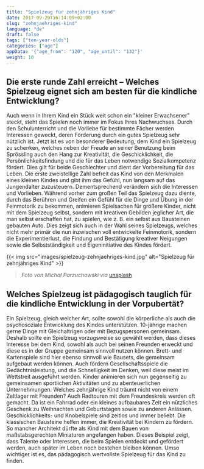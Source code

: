```yaml
---
title: "Spielzeug für zehnjähriges Kind"
date: 2017-09-20T16:14:09+02:00
slug: "zehnjaehriges-kind"
language: "de"
draft: false
tags: ["ten-year-olds"]
categories: ["age"]
appData: '{"age_from": "120", "age_until": "132"}'
weight: 10
---
```


<h2>Die erste runde Zahl erreicht – Welches Spielzeug eignet sich am besten für die kindliche Entwicklung?</h2>

Auch wenn in Ihrem Kind ein Stück weit schon ein "kleiner Erwachsener" steckt, steht das Spielen noch immer im Fokus Ihres Nachwuchses. Durch den Schulunterricht und die Vorliebe für bestimmte Fächer werden Interessen geweckt, deren Förderung durch ein gutes Spielzeug sehr nützlich ist. Jetzt ist es von besonderer Bedeutung, dem Kind ein Spielzeug zu schenken, welches neben der Freude an seiner Benutzung beim Sprössling auch den Hang zur Kreativität, die Geschicklichkeit, die Persönlichkeitsfindung und die für das Leben notwendige Sozialkompetenz fördert. Dies gilt für beide Geschlechter und dient der Vorbereitung für das Leben. Die erste zweistellige Zahl befreit das Kind von den Merkmalen eines kleinen Kindes und gibt ihm das Gefühl, nun langsam auf das Jungendalter zuzusteuern. Dementsprechend verändern sich die Interessen und Vorlieben. Während vorher zum großen Teil das Spielzeug dazu diente, durch das Berühren und Greifen ein Gefühl für die Dinge und Übung in der Feinmotorik zu bekommen, animieren Spielsachen für größere Kinder, nicht mit dem Spielzeug selbst, sondern mit kreativen Gebilden jeglicher Art, die man selbst erschaffen hat, zu spielen, wie z. B. ein selbst aus Bausteinen gebauten Auto. Dies zeigt sich auch in der Wahl seines Spielzeugs, welches nicht mehr primär die nun inzwischen voll entwickelte Feinmotorik, sondern die Experimentierlust, die Findung und Bestätigung kreativer Neigungen sowie die Selbstständigkeit und Eigeninitiative des Kindes fördert.

{{< img src="images/spielzeug-zehnjaehriges-kind.jpg" alt="Spielzeug für zehnjähriges Kind" >}}
 <blockquote>
  <p><em>Foto von Michał Parzuchowski via</em> <a href="https://unsplash.com/photos/6D1lESi9ssU">unsplash</a></p>
</blockquote>


<h2>Welches Spielzeug ist pädagogisch tauglich für die kindliche Entwicklung in der Vorpubertät?</h2>

Ein Spielzeug, gleich welcher Art, sollte sowohl die körperliche als auch die psychosoziale Entwicklung des Kindes unterstützen. 10-jährige machen gerne Dinge mit Gleichaltrigen oder mit Bezugspersonen gemeinsam. Deshalb sollte ein Spielzeug vorzugsweise so gewählt werden, dass dieses Interesse bei dem Kind, sowohl als auch bei seinen Freunden erweckt und diese es in der Gruppe gemeinsam sinnvoll nutzen können. Brett- und Kartenspiele sind hier ebenso sinnvoll wie Bausets, die gemeinsam aufgebaut werden können. Auch fördern Gesellschaftsspiele die Gedächtnisleistung, und die Schnelligkeit im Denken, weil diese meist im Wettstreit ausgeführt werden. Kinder animieren sich nun gegenseitig zu gemeinsamen sportlichen Aktivitäten und zu abenteuerlichen Unternehmungen. Welches zehnjährige Kind träumt nicht von einem Zeltlager mit Freunden? Auch Radtouren mit dem Freundeskreis werden oft gemacht. Da ist ein Fahrrad oder ein kleines aufbaubares Zelt ein nützliches Geschenk zu Weihnachten und Geburtstagen sowie zu anderen Anlässen. Geschicklichkeits- und Knobelspiele sind zeitlos und immer beliebt. Die klassischen Bausteine helfen immer, die Kreativität bei Kindern zu fördern. So mancher Architekt dürfte als Kind mit dem Bauen von maßstabsgerechten Miniaturen angefangen haben. Dieses Beispiel zeigt, dass Talente oder Interessen, die beim Spielen entdeckt und gefördert werden, auch später im Leben noch bestehen bleiben können. Umso wichtiger ist es, das pädagogisch wertvollste Spielzeug für das Kind zu finden.
